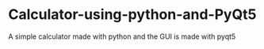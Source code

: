 # Calculator-using-python-and-PyQt5
A simple calculator made with python and the GUI is made with pyqt5

